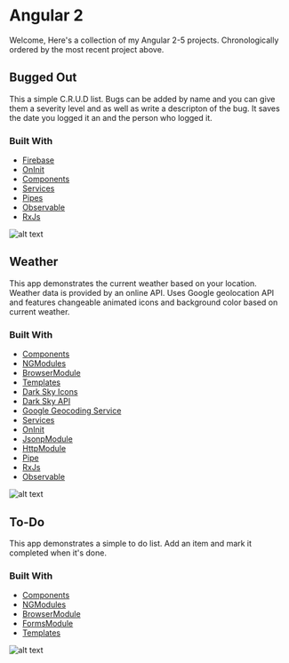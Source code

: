# Angular 2
Welcome, Here's a collection of my Angular 2-5 projects. Chronologically ordered by the most recent project above.

## Bugged Out
This a simple C.R.U.D list. Bugs can be added by name and you can give them a severity level and as well as write a descripton of the bug. It saves the date you logged it an and the person who logged it.

### Built With
* [Firebase](https://firebase.google.com/)
* [OnInit](https://angular.io/api/core/OnInit)
* [Components](https://angular.io/api/core/Component)
* [Services](https://angular.io/tutorial/toh-pt4)
* [Pipes](https://angular.io/guide/pipes)
* [Observable](http://reactivex.io/rxjs/class/es6/Observable.js~Observable.html)
* [RxJs](http://reactivex.io/rxjs/)


![alt text](https://www.noelfranceschi.com/angular2-apps/Buggedout.png)




## Weather
This app demonstrates the current weather based on your location. Weather data is provided by an online API. Uses Google geolocation API and features changeable animated icons and background color based on current weather. 

### Built With
* [Components](https://angular.io/api/core/Component)
* [NGModules](https://angular.io/guide/ngmodule)
* [BrowserModule](https://angular.io/api/platform-browser/BrowserModule)
* [Templates](https://angular.io/guide/template-syntax)
* [Dark Sky Icons](https://darkskyapp.github.io/skycons/)
* [Dark Sky API](https://darksky.net/dev/docs)
* [Google Geocoding Service](https://developers.google.com/maps/documentation/javascript/geocoding)
* [Services](https://angular.io/tutorial/toh-pt4)
* [OnInit](https://angular.io/api/core/OnInit)
* [JsonpModule](https://angular.io/api/http/JsonpModule)
* [HttpModule](https://angular.io/api/http/HttpModule)
* [Pipe](https://angular.io/api/core/Pipe)
* [RxJs](http://reactivex.io/rxjs/)
* [Observable](http://reactivex.io/rxjs/class/es6/Observable.js~Observable.html)


![alt text](https://www.noelfranceschi.com/angular2-apps/weather.png)



## To-Do
This app demonstrates a simple to do list. Add an item and mark it completed when it's done.

### Built With
* [Components](https://angular.io/api/core/Component)
* [NGModules](https://angular.io/guide/ngmodule)
* [BrowserModule](https://angular.io/api/platform-browser/BrowserModule)
* [FormsModule](https://angular.io/api/forms/FormsModule)
* [Templates](https://angular.io/guide/template-syntax)



![alt text](https://www.noelfranceschi.com/angular2-apps/todo.png)

